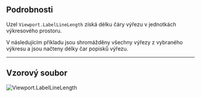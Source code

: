 ## Podrobnosti
Uzel `Viewport.LabelLineLength` získá délku čáry výřezu v jednotkách výkresového prostoru.

V následujícím příkladu jsou shromážděny všechny výřezy z vybraného výkresu a jsou načteny délky čar popisků výřezu.
___
## Vzorový soubor

![Viewport.LabelLineLength](./Revit.Elements.Viewport.LabelLineLength_img.jpg)
